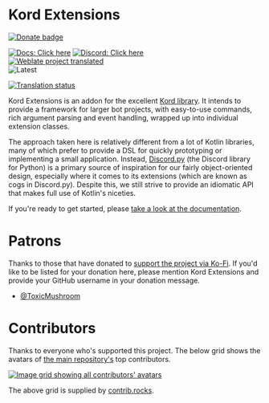 # Kord Extensions

[![Donate badge](https://img.shields.io/badge/Donate_Now-green?style=for-the-badge&logo=stripe)](https://donate.stripe.com/3csg29aPp95Rgxi7ss)

[![Docs: Click here](https://img.shields.io/static/v1?label=Docs&message=Click%20here&color=7289DA&style=for-the-badge&logo=read-the-docs)](https://docs.kordex.dev/) [![Discord: Click here](https://img.shields.io/static/v1?label=Discord&message=Click%20here&color=7289DA&style=for-the-badge&logo=discord)](https://discord.gg/nYzQWcjAmK) <br />
[![Weblate project translated](https://img.shields.io/weblate/progress/kord-extensions?style=for-the-badge)]((https://hosted.weblate.org/engage/kord-extensions/)) <br />
![Latest](https://img.shields.io/maven-metadata/v?label=Latest&metadataUrl=https%3A%2F%2Fs01.oss.sonatype.org%2Fservice%2Flocal%2Frepositories%2Fsnapshots%2Fcontent%2Fcom%2Fkotlindiscord%2Fkord%2Fextensions%2Fkord-extensions%2Fmaven-metadata.xml&style=for-the-badge)

[![Translation status](https://hosted.weblate.org/widget/kord-extensions/core/287x66-grey.png)](https://hosted.weblate.org/engage/kord-extensions/)

Kord Extensions is an addon for the excellent [Kord library](https://github.com/kordlib/kord). It intends to provide a
framework for larger bot projects, with easy-to-use commands, rich argument parsing and event handling, wrapped up
into individual extension classes.

The approach taken here is relatively different from a lot of Kotlin libraries, many of which prefer to provide a DSL
for quickly prototyping or implementing a small application. Instead,
[Discord.py](https://github.com/Rapptz/discord.py) (the Discord library for Python) is a primary source of inspiration
for our fairly object-oriented design, especially where it comes to its extensions (which are known as cogs in
Discord.py). Despite this, we still strive to provide an idiomatic API that makes full use of Kotlin's niceties.

If you're ready to get started, please [take a look at the documentation](https://docs.kordex.dev/).

# Patrons

Thanks to those that have donated to [support the project via Ko-Fi](https://ko-fi.com/gsc).
If you'd like to be listed for your donation here, please mention Kord Extensions and provide your GitHub username in
your donation message.

- [@ToxicMushroom](https://github.com/ToxicMushroom)

# Contributors

Thanks to everyone who's supported this project.
The below grid shows the avatars of [the main repository's](https://github.com/Kord-Extensions/kord-extensions) top 
contributors.

<a href="https://github.com/kord-extensions/kord-extensions/graphs/contributors">
  <img
    alt="Image grid showing all contributors' avatars"
    src="https://contrib.rocks/image?repo=kord-extensions/kord-extensions&max=200"
  />
</a>

The above grid is supplied by [contrib.rocks](https://contrib.rocks).
